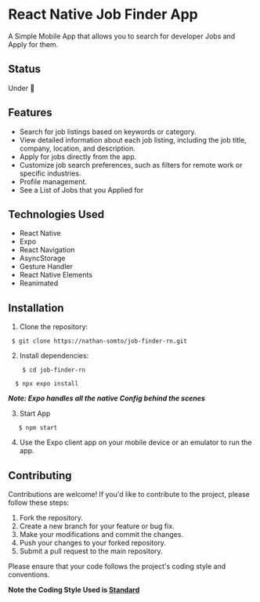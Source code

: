 # React Native Job Finder App

A Simple Mobile App that allows you to search for developer Jobs and Apply for them.

## Status
Under :construction:

## Features

- Search for job listings based on keywords or category.
- View detailed information about each job listing, including the job title, company, location, and description.
- Apply for jobs directly from the app.
- Customize job search preferences, such as filters for remote work or specific industries.
- Profile management.
- See a List of Jobs that you Applied for

## Technologies Used

- React Native
- Expo
- React Navigation
- AsyncStorage 
- Gesture Handler
- React Native Elements
- Reanimated

## Installation

1. Clone the repository:

```git
 $ git clone https://nathan-somto/job-finder-rn.git
```
2. Install dependencies:

```git
    $ cd job-finder-rn
```

```git
  $ npx expo install
```
***Note: Expo handles all the native Config behind the scenes***

3. Start App

```git
   $ npm start
```

4.  Use the Expo client app on your mobile device or an emulator to run the app.


## Contributing

Contributions are welcome! If you'd like to contribute to the project, please follow these steps:

1. Fork the repository.
2. Create a new branch for your feature or bug fix.
3. Make your modifications and commit the changes.
4. Push your changes to your forked repository.
5. Submit a pull request to the main repository.

Please ensure that your code follows the project's coding style and conventions.

**Note the Coding Style Used is [Standard](https://standardjs.com/rules.html)** 

